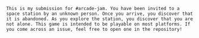 	This is my submission for #arcade-jam. You have been invited to a space station by an unknown person. Once you arrive, you discover that it is abandoned. As you explore the station, you discover that you are not alone. This game is intended to be playable on most platforms. If you come across an issue, feel free to open one in the repository!